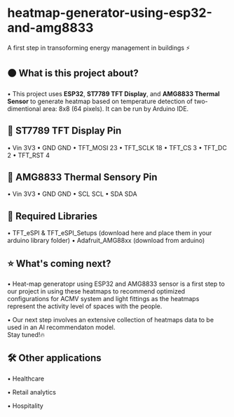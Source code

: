 # heatmap-generator-using-esp32-and-amg8833
A first step in transoforming energy management in buildings ⚡

## 🟠 What is this project about?
• This project uses **ESP32**, **ST7789 TFT Display**, and **AMG8833 Thermal Sensor** to generate heatmap based on temperature detection of two-dimentional area: 8x8 (64 pixels). It can be run by Arduino IDE.

## 📍 ST7789 TFT Display Pin
• Vin 3V3
• GND GND
• TFT_MOSI 23
• TFT_SCLK 18
• TFT_CS   3
• TFT_DC    2
• TFT_RST   4

## 📍 AMG8833 Thermal Sensory Pin
• Vin 3V3
• GND GND
• SCL SCL
• SDA SDA

## 📕 Required Libraries
• TFT_eSPI & TFT_eSPI_Setups (download here and place them in your arduino library folder)
• Adafruit_AMG88xx (download from arduino)

## ⭐ What's coming next?
• Heat-map generatopr using ESP32 and AMG8833 sensor is a first step to our project in using these heatmaps to recommend optimized configurations for ACMV system and light fittings as the heatmaps represent the activity level of spaces with the people.  
  
• Our next step involves an extensive collection of heatmaps data to be used in an AI recommendaton model.  
Stay tuned!🔥

## 🛠️ Other applications
• Healthcare  
  
• Retail analytics  
  
• Hospitality 
